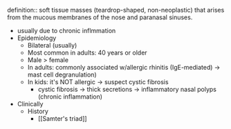 definition:: soft tissue masses (teardrop-shaped, non-neoplastic) that arises from the mucous membranes of the nose and paranasal sinuses.

- usually due to chronic inflmmation
- Epidemiology
	- Bilateral (usually)
	- Most common in adults: 40 years or older
	- Male > female
	- In adults: commonly associated w/allergic rhinitis (IgE-mediated) -> mast cell degranulation)
	- In kids: it's NOT allergic -> suspect cystic fibrosis
		- cystic fibrosis -> thick secretions -> inflammatory nasal polyps (chronic inflammation)
- Clinically
	- History
		- [[Samter's triad]]